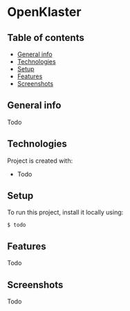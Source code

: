 # OpenKlaster
## Table of contents
* [General info](#general-info)
* [Technologies](#technologies)
* [Setup](#setup)
* [Features](#features)
* [Screenshots](#screenshots)

## General info
Todo
	
## Technologies
Project is created with:
* Todo
	
## Setup
To run this project, install it locally using:

```
$ todo
```
## Features
Todo
## Screenshots
Todo

